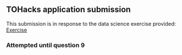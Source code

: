 ## TOHacks application submission

This submission is in response to the data science exercise provided:
[Exercise](https://bit.ly/tohacksdataexercise)

### Attempted until question 9
